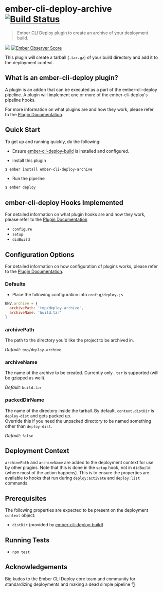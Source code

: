 # ember-cli-deploy-archive [![Build Status](https://travis-ci.org/elidupuis/ember-cli-deploy-archive.svg?branch=master)](https://travis-ci.org/elidupuis/ember-cli-deploy-archive)

> Ember CLI Deploy plugin to create an archive of your deployment build.

[![](https://ember-cli-deploy.github.io/ember-cli-deploy-version-badges/plugins/ember-cli-deploy-build.svg)](http://ember-cli-deploy.github.io/ember-cli-deploy-version-badges/) [![Ember Observer Score](http://emberobserver.com/badges/ember-cli-deploy-archive.svg)](http://emberobserver.com/addons/ember-cli-deploy-archive)

This plugin will create a tarball (`.tar.gz`) of your build directory and add it to the deployment context.

## What is an ember-cli-deploy plugin?

A plugin is an addon that can be executed as a part of the ember-cli-deploy pipeline. A plugin will implement one or more of the ember-cli-deploy's pipeline hooks.

For more information on what plugins are and how they work, please refer to the [Plugin Documentation][1].

## Quick Start
To get up and running quickly, do the following:

- Ensure [ember-cli-deploy-build][2] is installed and configured.

- Install this plugin

```bash
$ ember install ember-cli-deploy-archive
```

- Run the pipeline

```bash
$ ember deploy
```

## ember-cli-deploy Hooks Implemented

For detailed information on what plugin hooks are and how they work, please refer to the [Plugin Documentation][1].

- `configure`
- `setup`
- `didBuild`

## Configuration Options

For detailed information on how configuration of plugins works, please refer to the [Plugin Documentation][1].

### Defaults

- Place the following configuration into `config/deploy.js`

```javascript
ENV.archive = {
  archivePath: 'tmp/deploy-archive',
  archiveName: 'build.tar'
}
```

### archivePath

The path to the directory you'd like the project to be archived in.

*Default:* `tmp/deploy-archive`

### archiveName

The name of the archive to be created. Currently only `.tar` is supported (will be gzipped as well).

*Default:* `build.tar`

### packedDirName

The name of the directory inside the tarball. By default, `context.distDir` is `deploy-dist` and gets packed up.  
Override this if you need the unpacked directory to be named something other than `deploy-dist`.

*Default:* `false`

## Deployment Context

`archivePath` and `archiveName` are added to the deployment context for use by other plugins. 
Note that this is done in the `setup` hook, not in `didBuild` (where most of the action happens).
This is to ensure the properties are available to hooks that run during `deploy:activate` and `deploy:list` commands.

## Prerequisites

The following properties are expected to be present on the deployment `context` object:

- `distDir` (provided by [ember-cli-deploy-build][2])

## Running Tests

- `npm test`


## Acknowledgements

Big kudos to the Ember CLI Deploy core team and community for 
standardizing deployments and making a dead simple pipeline :ok_hand:

[1]: http://ember-cli.github.io/ember-cli-deploy/plugins "Plugin Documentation"
[2]: https://github.com/ember-cli-deploy/ember-cli-deploy-build "ember-cli-deploy-build"
